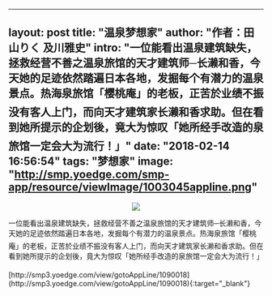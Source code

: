  ---
layout:     post
title:      "温泉梦想家"
author:     "作者：田山りく  及川雅史"
intro:      "一位能看出温泉建筑缺失，拯救经营不善之温泉旅馆的天才建筑师─长濑和香，今天她的足迹依然踏遍日本各地，发掘每个有潜力的温泉景点。热海泉旅馆「樱桃庵」的老板，正苦於业绩不振没有客人上门，而向天才建筑家长濑和香求助。但在看到她所提示的企划後，竟大为惊叹「她所经手改造的泉旅馆一定会大为流行！」"
date:       "2018-02-14 16:56:54"
tags:       "梦想家"
image:      "http://smp.yoedge.com/smp-app/resource/viewImage/1003045appline.png"
---
<div style="text-align: center">
<p><img src="http://smp.yoedge.com/smp-app/resource/viewImage/1003045appline.png"/></p>
</div>
<p class="post-meta">
<span>一位能看出温泉建筑缺失，拯救经营不善之温泉旅馆的天才建筑师─长濑和香，今天她的足迹依然踏遍日本各地，发掘每个有潜力的温泉景点。热海泉旅馆「樱桃庵」的老板，正苦於业绩不振没有客人上门，而向天才建筑家长濑和香求助。但在看到她所提示的企划後，竟大为惊叹「她所经手改造的泉旅馆一定会大为流行！」</span>
</p>
[http://smp3.yoedge.com/view/gotoAppLine/1090018](http://smp3.yoedge.com/view/gotoAppLine/1090018){:target="_blank"}


